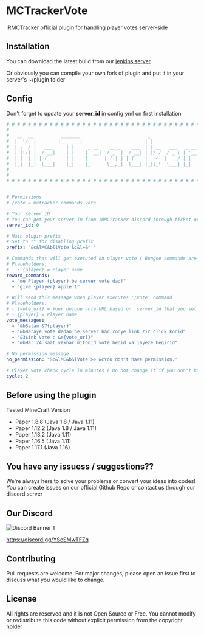 # MCTrackerVote

IRMCTracker official plugin for handling player votes server-side

## Installation

You can download the latest build from our [jenkins server](https://builds.alijk.ir/job/MCTrackerVote/) 

Or obviously you can compile your own fork of plugin and put it in your server's ~/plugin folder 

## Config
Don't forget to update your **server_id** in config.yml on first installation
```yaml
# # # # # # # # # # # # # # # # # # # # # # # # # # # # # # # # # # # # # # # # # # # # # # # # # # # # # #
#                                                                                                         # 
#   __  __          _______                         _                   __      __          _             #
#  |  \/  |        |__   __|                       | |                  \ \    / /         | |            #
#  | \  / |   ___     | |     _ __    __ _    ___  | | __   ___   _ __   \ \  / /    ___   | |_    ___    #
#  | |\/| |  / __|    | |    | '__|  / _` |  / __| | |/ /  / _ \ | '__|   \ \/ /    / _ \  | __|  / _ \   #
#  | |  | | | (__     | |    | |    | (_| | | (__  |   <  |  __/ | |       \  /    | (_) | | |_  |  __/   #
#  |_|  |_|  \___|    |_|    |_|     \__,_|  \___| |_|\_\  \___| |_|        \/      \___/   \__|  \___|   #
#                                                                                                         #
#                                                                                          v 1.0.0 - beta #
# # # # # # # # # # # # # # # # # # # # # # # # # # # # # # # # # # # # # # # # # # # # # # # # # # # # # #


# Permissions
# /vote = mctracker.commands.vote

# Your server ID
# You can get your server ID from IRMCTracker discord through ticket or our public API (If you know about it)
server_id: 0

# Main plugin prefix
# Set to "" for disabling prefix
prefix: "&c&lMC&b&lVote &c&l»&r "

# Commands that will get executed on player vote ( Bungee commands are not supported YET! )
# Placeholders:
#   - {player} = Player name
reward_commands:
  - "me Player {player} be server vote dad!"
  - "give {player} apple 1"

# Will send this message when player executes '/vote' command
# Placeholders:
# - {vote_url} = Your unique vote URL based on  server_id that you set above
# - {player} = Player name
vote_messages:
  - "&bSalam &7{player}"
  - "&bBaraye vote dadan be server bar rooye link zir click konid"
  - "&3Link Vote : &e{vote_url}"
  - "&bHar 24 saat yekbar mitonid vote bedid va jayeze begirid"

# No permission message
no_permission: "&c&lMC&b&lVote >> &cYou don't have permission."

# Player vote check cycle in minutes ( Do not change it if you don't know what is this )
cycle: 2
```
## Before using the plugin
Tested MineCraft Version
   - Paper 1.8.8 (Java 1.8 / Java 1.11)
   - Paper 1.12.2 (Java 1.8 / Java 1.11)
   - Paper 1.13.2 (Java 1.11)
   - Paper 1.16.5 (Java 1.11)
   - Paper 1.17.1 (Java 1.16)

## You have any issuess / suggestions??

We're always here to solve your problems or convert your ideas into codes! You can create issues on our official Github Repo or contact us through our discord server

## Our Discord
<img src="https://discordapp.com/api/guilds/866287155641843722/widget.png?style=banner1" alt="Discord Banner 1"/>

https://discord.gg/YScSMwTFZq

## Contributing

Pull requests are welcome. For major changes, please open an issue first to discuss what you would like to change.

## License
All rights are reserved and it is not Open Source or Free. You cannot modify or redistribute this code without explicit permission from the copyright holder
